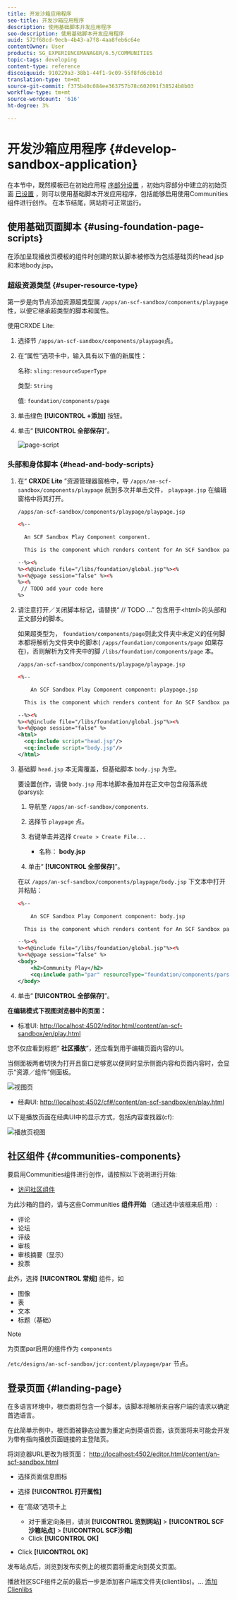 ```yaml
---
title: 开发沙箱应用程序
seo-title: 开发沙箱应用程序
description: 使用基础脚本开发应用程序
seo-description: 使用基础脚本开发应用程序
uuid: 572f68cd-9ecb-4b43-a7f8-4aa8feb6c64e
contentOwner: User
products: SG_EXPERIENCEMANAGER/6.5/COMMUNITIES
topic-tags: developing
content-type: reference
discoiquuid: 910229a3-38b1-44f1-9c09-55f8fd6cbb1d
translation-type: tm+mt
source-git-commit: f375b40c084ee363757b78c602091f38524b8b03
workflow-type: tm+mt
source-wordcount: '616'
ht-degree: 3%

---
```



# 开发沙箱应用程序  {#develop-sandbox-application}

在本节中，既然模板已在初始应用程 [序部分设置](initial-app.md) ，初始内容部分中建立的初始页面 [已设置](initial-content.md) ，则可以使用基础脚本开发应用程序，包括能够启用使用Communities组件进行创作。 在本节结尾，网站将可正常运行。

## 使用基础页面脚本 {#using-foundation-page-scripts}

在添加呈现播放页模板的组件时创建的默认脚本被修改为包括基础页的head.jsp和本地body.jsp。

### 超级资源类型 {#super-resource-type}

第一步是向节点添加资源超类型属 `/apps/an-scf-sandbox/components/playpage` 性，以便它继承超类型的脚本和属性。

使用CRXDE Lite:

1. 选择节 `/apps/an-scf-sandbox/components/playpage`点。
1. 在“属性”选项卡中，输入具有以下值的新属性：

   名称: `sling:resourceSuperType`

   类型: `String`

   值: `foundation/components/page`

1. 单击绿色 **[!UICONTROL +添加]** 按钮。
1. 单击“ **[!UICONTROL 全部保存]**”。

   ![page-script](assets/page-script.png)

### 头部和身体脚本 {#head-and-body-scripts}

1. 在“ **CRXDE Lite** ”资源管理器窗格中，导 `/apps/an-scf-sandbox/components/playpage` 航到多次并单击文件， `playpage.jsp` 在编辑窗格中将其打开。

   `/apps/an-scf-sandbox/components/playpage/playpage.jsp`

   ```xml
   <%--
   
     An SCF Sandbox Play Component component.
   
     This is the component which renders content for An SCF Sandbox page.
   
   --%><%
   %><%@include file="/libs/foundation/global.jsp"%><%
   %><%@page session="false" %><%
   %><%
    // TODO add your code here
   %>
   ```

1. 请注意打开／关闭脚本标记，请替换“ // TODO ...” 包含用于&lt;html>的头部和正文部分的脚本。

   如果超类型为， `foundation/components/page`则此文件夹中未定义的任何脚本都将解析为文件夹中的脚本( `/apps/foundation/components/page` 如果存在)，否则解析为文件夹中的脚 `/libs/foundation/components/page` 本。

   `/apps/an-scf-sandbox/components/playpage/playpage.jsp`

   ```xml
   <%--
   
       An SCF Sandbox Play Component component: playpage.jsp
   
     This is the component which renders content for An SCF Sandbox page.
   
   --%><%
   %><%@include file="/libs/foundation/global.jsp"%><%
   %><%@page session="false" %>
   <html>
     <cq:include script="head.jsp"/>
     <cq:include script="body.jsp"/>
   </html>
   ```

1. 基础脚 `head.jsp` 本无需覆盖，但基础脚本 `body.jsp` 为空。

   要设置创作，请使 `body.jsp` 用本地脚本叠加并在正文中包含段落系统(parsys):

   1. 导航至 `/apps/an-scf-sandbox/components`.
   1. 选择节 `playpage` 点。
   1. 右键单击并选择 `Create > Create File...`

      * 名称： **body.jsp**
   1. 单击“ **[!UICONTROL 全部保存]**”。

   在以 `/apps/an-scf-sandbox/components/playpage/body.jsp` 下文本中打开并粘贴：

   ```xml
   <%--
   
       An SCF Sandbox Play Component component: body.jsp
   
     This is the component which renders content for An SCF Sandbox page.
   
   --%><%
   %><%@include file="/libs/foundation/global.jsp"%><%
   %><%@page session="false" %>
   <body>
       <h2>Community Play</h2>
       <cq:include path="par" resourceType="foundation/components/parsys" />
   </body>
   ```

1. 单击“ **[!UICONTROL 全部保存]**”。

**在编辑模式下视图浏览器中的页面：**

* 标准UI: [http://localhost:4502/editor.html/content/an-scf-sandbox/en/play.html](http://localhost:4502/editor.html/content/an-scf-sandbox/en/play.md)

您不仅应看到标题“ **社区播放**”，还应看到用于编辑页面内容的UI。

当侧面板两者切换为打开且窗口足够宽以便同时显示侧面内容和页面内容时，会显示“资源／组件”侧面板。

![视图页](assets/view-page.png)

* 经典UI: [http://localhost:4502/cf#/content/an-scf-sandbox/en/play.html](http://localhost:4502/cf#/content/an-scf-sandbox/en/play.html)

以下是播放页面在经典UI中的显示方式，包括内容查找器(cf):

![播放页视图](assets/play-page-view.png)

## 社区组件 {#communities-components}

要启用Communities组件进行创作，请按照以下说明进行开始:

* [访问社区组件](basics.md#accessing-communities-components)

为此沙箱的目的，请与这些Communities **组件开始** （通过选中该框来启用）:

* 评论
* 论坛
* 评级
* 审核
* 审核摘要（显示）
* 投票

此外，选择 **[!UICONTROL 常规]** 组件，如

* 图像
* 表
* 文本
* 标题（基础）

>[!NOTE]
>
>为页面par启用的组件作为 `components`
>
>`/etc/designs/an-scf-sandbox/jcr:content/playpage/par` 节点。

## 登录页面 {#landing-page}

在多语言环境中，根页面将包含一个脚本，该脚本将解析来自客户端的请求以确定首选语言。

在此简单示例中，根页面被静态设置为重定向到英语页面，该页面将来可能会开发为带有指向播放页面链接的主登陆页。

将浏览器URL更改为根页面： [http://localhost:4502/editor.html/content/an-scf-sandbox.html](https://locahost:4502/editor.html/content/an-scf-sandbox.html)

* 选择页面信息图标
* 选择 **[!UICONTROL 打开属性]**
* 在“高级”选项卡上

   * 对于重定向条目，请浏 **[!UICONTROL 览到网站]** > **[!UICONTROL SCF沙箱站点]** > **[!UICONTROL SCF沙箱]**
   * Click **[!UICONTROL OK]**

* Click **[!UICONTROL OK]**

发布站点后，浏览到发布实例上的根页面将重定向到英文页面。

播放社区SCF组件之前的最后一步是添加客户端库文件夹(clientlibs)。... [添加Clienlibs](add-clientlibs.md)